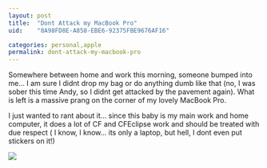```yaml
---
layout: post
title:  "Dont Attack my MacBook Pro"
uid:	"8A98FD8E-A858-EBE6-92375FBE9676AF16"

categories: personal,apple
permalink: dont-attack-my-macbook-pro
---
```

<rant>
Somewhere between home and work this morning, someone bumped into me... I am sure I didnt drop my bag or do anything dumb like that (no, I was sober this time Andy, so I didnt get attacked by the pavement again). What is left is a massive prang on the corner of my lovely MacBook Pro. 

I just wanted to rant about it... since this baby is my main work and home computer, it does a lot of CF and CFEclipse work and should be treated with due respect ( I know, I know... its only a laptop, but hell, I dont even put stickers on it!)

</rant>
<a href="http://www.markdrew.co.uk/blog/images/MBPrang.png" target="_blank"><img src="http://www.markdrew.co.uk/blog/images/MBPrangThumb.png"></a>